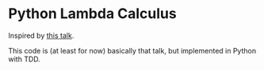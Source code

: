 # Python Lambda Calculus

Inspired by [this talk](https://www.youtube.com/watch?v=3VQ382QG-y4).

This code is (at least for now) basically that talk, but implemented in
Python with TDD.